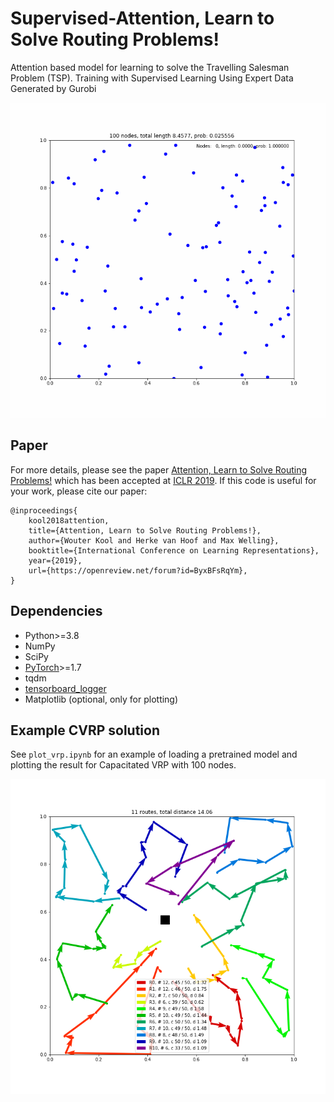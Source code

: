 # Supervised-Attention, Learn to Solve Routing Problems!

Attention based model for learning to solve the Travelling Salesman Problem (TSP). Training with Supervised Learning Using Expert Data Generated by Gurobi

![TSP100](images/tsp.gif)

## Paper
For more details, please see the paper [Attention, Learn to Solve Routing Problems!](https://openreview.net/forum?id=ByxBFsRqYm) which has been accepted at [ICLR 2019](https://iclr.cc/Conferences/2019). If this code is useful for your work, please cite our paper:

```
@inproceedings{
    kool2018attention,
    title={Attention, Learn to Solve Routing Problems!},
    author={Wouter Kool and Herke van Hoof and Max Welling},
    booktitle={International Conference on Learning Representations},
    year={2019},
    url={https://openreview.net/forum?id=ByxBFsRqYm},
}
``` 

## Dependencies

* Python>=3.8
* NumPy
* SciPy
* [PyTorch](http://pytorch.org/)>=1.7
* tqdm
* [tensorboard_logger](https://github.com/TeamHG-Memex/tensorboard_logger)
* Matplotlib (optional, only for plotting)

## Example CVRP solution

See `plot_vrp.ipynb` for an example of loading a pretrained model and plotting the result for Capacitated VRP with 100 nodes.

![CVRP100](images/cvrp_0.png)
